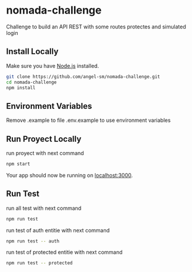 # nomada-challenge
Challenge to build an API REST with some routes protectes and simulated login

## Install Locally

Make sure you have [Node.js](http://nodejs.org/) installed.

```sh
git clone https://github.com/angel-sm/nomada-challenge.git
cd nomada-challenge
npm install
```

## Environment Variables

Remove .example to file .env.example to use environment variables

## Run Proyect Locally

run proyect with next command
```sh
npm start
```
Your app should now be running on [localhost:3000](http://localhost:3000/).

## Run Test

run all test with next command
```sh
npm run test
```

run test of auth entitie with next command
```sh
npm run test -- auth
```

run test of protected entitie with next command
```sh
npm run test -- protected
```


